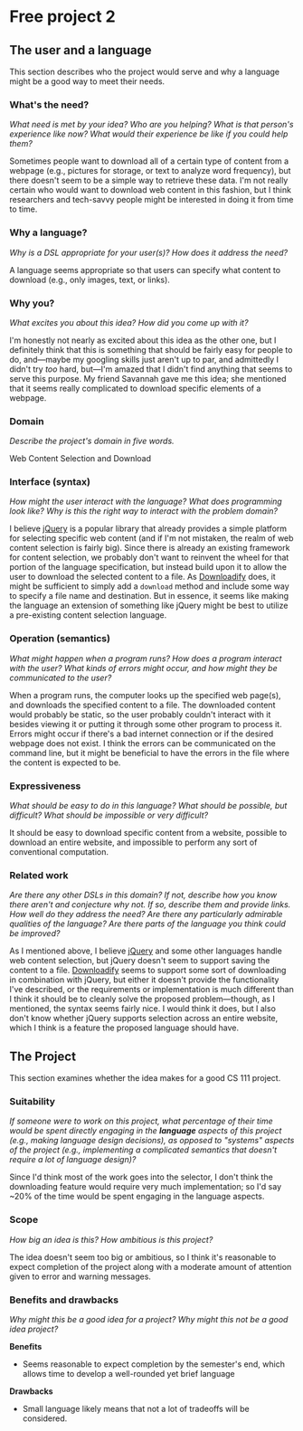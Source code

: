 # Free project 2


## The user and a language
This section describes who the project would serve and why a language might be a
good way to meet their needs.


### What's the need?
_What need is met by your idea? Who are you helping? What is that person's
experience like now? What would their experience be like if you could help 
them?_

Sometimes people want to download all of a certain type of content from a webpage
(e.g., pictures for storage, or text to analyze word frequency),
but there doesn't seem to be a simple way to retrieve these data.
I'm not really certain who would want to download web content in this fashion,
but I think researchers and tech-savvy people might be interested in doing it from time to time.


### Why a language?
_Why is a DSL appropriate for your user(s)? How does it address the need?_

A language seems appropriate so that users can specify what content to download (e.g., only images, text, or links).


### Why you?
_What excites you about this idea? How did you come up with it?_

I'm honestly not nearly as excited about this idea as the other one,
but I definitely think that this is something that should be fairly easy for people to do,
and&mdash;maybe my googling skills just aren't up to par, and admittedly I didn't try _too_ hard,
but&mdash;I'm amazed that I didn't find anything that seems to serve this purpose.
My friend Savannah gave me this idea; she mentioned that it seems really complicated to download
specific elements of a webpage.


### Domain
_Describe the project's domain in five words._

Web Content Selection and Download


### Interface (syntax)
_How might the user interact with the language? What does programming look 
like? Why is this the right way to interact with the problem domain?_ 

I believe [jQuery] is a popular library that already provides a simple platform for selecting specific web content
(and if I'm not mistaken, the realm of web content selection is fairly big).
Since there is already an existing framework for content selection,
we probably don't want to reinvent the wheel for that portion of the language specification,
but instead build upon it to allow the user to download the selected content to a file.
As [Downloadify] does, it might be sufficient to simply add a `download` method
and include some way to specify a file name and destination.
But in essence, it seems like making the language an extension of something like jQuery
might be best to utilize a pre-existing content selection language.


### Operation (semantics)
_What might happen when a program runs? How does a program interact with the
user? What kinds of errors might occur, and how might they be communicated to
the user?_

When a program runs, the computer looks up the specified web page(s),
and downloads the specified content to a file. The downloaded content would probably be static,
so the user probably couldn't interact with it besides viewing it
or putting it through some other program to process it.
Errors might occur if there's a bad internet connection
or if the desired webpage does not exist. I think the errors can be communicated on the command line,
but it might be beneficial to have the errors in the file where the content is expected to be.


### Expressiveness
_What should be easy to do in this language? What should be possible, but
difficult? What should be impossible or very difficult?_

It should be easy to download specific content from a website,
possible to download an entire website, and impossible to perform any sort of conventional computation.


### Related work
_Are there any other DSLs in this domain? If not, describe how you know there
aren't and conjecture why not. If so, describe them and provide links. How well 
do they address the need? Are there any particularly admirable qualities of the
language? Are there parts of the language you think could be improved?_

As I mentioned above, I believe [jQuery] and some other languages handle web content selection,
but jQuery doesn't seem to support saving the content to a file.
[Downloadify] seems to support some sort of downloading in combination with jQuery,
but either it doesn't provide the functionality I've described,
or the requirements or implementation is much different than I think it should be
to cleanly solve the proposed problem&mdash;though, as I mentioned, the syntax seems fairly nice.
I would think it does, but I also don't know whether jQuery supports selection across an entire website,
which I think is a feature the proposed language should have.


## The Project
This section examines whether the idea makes for a good CS 111 project.


### Suitability
_If someone were to work on this project, what percentage of their time would be
spent directly engaging in the **language** aspects of this project (e.g.,
making language design decisions), as opposed to "systems" aspects of the
project (e.g., implementing a complicated semantics that doesn't require a lot
of language design)?_

Since I'd think most of the work goes into the selector,
I don't think the downloading feature would require very much implementation;
so I'd say ~20% of the time would be spent engaging in the language aspects.


### Scope
_How big an idea is this? How ambitious is this project?_

The idea doesn't seem too big or ambitious, so I think it's reasonable to expect completion
of the project along with a moderate amount of attention given to error and warning messages.


### Benefits and drawbacks
_Why might this be a good idea for a project? Why might this not be a good idea 
project?_

**Benefits**
* Seems reasonable to expect completion by the semester's end, which allows time to develop a well-rounded yet brief language

**Drawbacks**
* Small language likely means that not a lot of tradeoffs will be considered.


[jQuery]: https://en.wikipedia.org/wiki/JQuery
[Downloadify]: https://github.com/dcneiner/Downloadify
